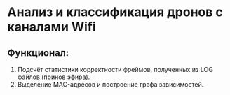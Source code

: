 # Анализ и классификация дронов с каналами Wifi

## Функционал:
1. Подсчёт статистики корректности фреймов, полученных из LOG файлов (принов эфира).
2. Выделение MAC-адресов и построение графа зависимостей.
